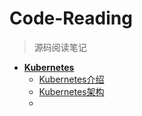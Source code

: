 # Code-Reading
> 源码阅读笔记

- [**Kubernetes**](Kubernetes/)
  - [Kubernetes介绍](Kubernetes/introduction.md)
  - [Kubernetes架构](Kubernetes/architecture.md)
  - 

